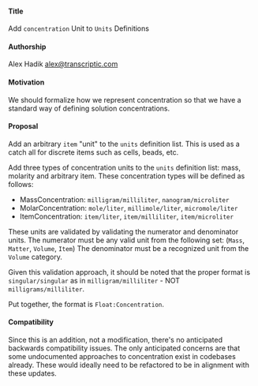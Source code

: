 #### **Title**
Add `concentration` Unit to `Units` Definitions

#### **Authorship**
Alex Hadik alex@transcriptic.com

#### **Motivation**
We should formalize how we represent concentration so that we have a standard way of defining solution concentrations.

#### **Proposal**
Add an arbitrary `item` "unit" to the `units` definition list. This is used as a catch all for discrete items such as cells, beads, etc.

Add three types of concentration units to the `units` definition list: mass, molarity and arbitrary item. These concentration types will be defined as follows:

- MassConcentration: `milligram/milliliter`, `nanogram/microliter`
- MolarConcentration: `mole/liter`, `millimole/liter`, `micromole/liter`
- ItemConcentration: `item/liter`, `item/milliliter`, `item/microliter`

These units are validated by validating the numerator and denominator units. The numerator must be any valid unit from the following set: (`Mass`, `Matter`, `Volume`, `Item`) The denominator must be a recognized unit from the `Volume` category.

Given this validation approach, it should be noted that the proper format is `singular/singular` as in `milligram/milliliter` - NOT `milligrams/milliliter`.

Put together, the format is `Float:Concentration`.

#### **Compatibility**
Since this is an addition, not a modification, there's no anticipated backwards compatibility issues. The only anticipated concerns are that some undocumented approaches to concentration exist in codebases already. These would ideally need to be refactored to be in alignment with these updates.
